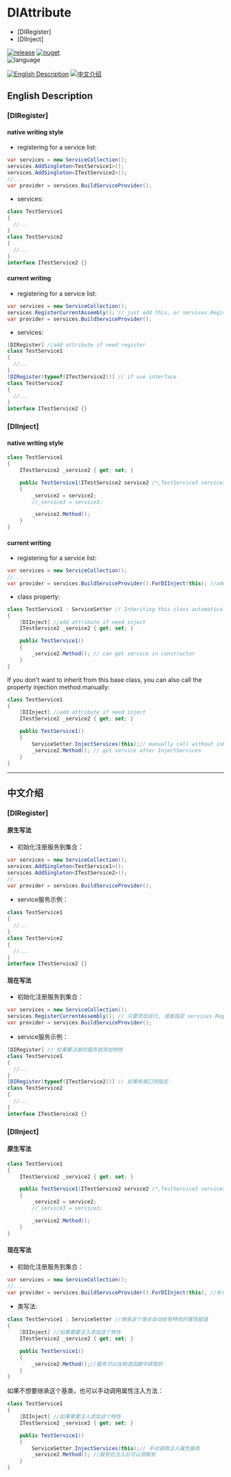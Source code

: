 # DIAttribute
* [DIRegister]
* [DIInject]

[![release](https://img.shields.io/github/v/release/tp1415926535/DIAttribute?color=green&logo=github)](https://github.com/tp1415926535/DIAttribute/releases) 
[![nuget](https://img.shields.io/nuget/v/DIAttribute?color=lightblue&logo=nuget)](https://www.nuget.org/packages/DiAttribute)     
![language](https://img.shields.io/github/languages/top/tp1415926535/DIAttribute)
     
[![English Description](https://img.shields.io/static/v1?label=English&message=Description&color=yellow)](https://github.com/tp1415926535/DIAttribute?tab=readme-ov-file#english-description) 
[![中文介绍](https://img.shields.io/static/v1?label=%E4%B8%AD%E6%96%87&message=%E8%AF%B4%E6%98%8E&color=red)](https://github.com/tp1415926535/DIAttribute?tab=readme-ov-file#%E4%B8%AD%E6%96%87%E4%BB%8B%E7%BB%8D)

## English Description
### [DIRegister]
#### native writing style
* registering for a service list:
```C#
var services = new ServiceCollection();
services.AddSingleton<TestService1>();
services.AddSingleton<ITestService2>();
//...
var provider = services.BuildServiceProvider();
```
* services:
```C#
class TestService1
{
  //...
}
class TestService2
{
  //...
}
interface ITestService2 {}
```
#### current writing
* registering for a service list:
```C#
var services = new ServiceCollection();
services.RegisterCurrentAssembly(); // just add this, or services.RegisterAssembly(assmbly);
var provider = services.BuildServiceProvider();
```
* services:
```C#
[DIRegister] //add attribute if need register
class TestService1
{
  //...
}
[DIRegister(typeof(ITestService2))] // if use interface
class TestService2
{
  //...
}
interface ITestService2 {}
```
### [DIInject]
#### native writing style
```C#
class TestService1
{
    ITestService2 _service2 { get; set; }

    public TestService1(ITestService2 service2 /*,TestService3 service3...*/)
    {
        _service2 = service2;
        //_service3 = service3;

        _service2.Method();
    }
}
```
#### current writing
* registering for a service list:
```C#
var services = new ServiceCollection();
//...
var provider = services.BuildServiceProvider().ForDIInject(this); //add method
```
* class property:
```C#
class TestService1 : ServiceSetter // Inheriting this class automatically injects property values
{
    [DIInject] //add attribute if need inject
    ITestService2 _service2 { get; set; }

    public TestService1()
    {
        _service2.Method(); // can get service in constructor
    }
}
```
If you don't want to inherit from this base class, you can also call the property injection method manually:
```C#
class TestService1
{
    [DIInject] //add attribute if need inject
    ITestService2 _service2 { get; set; }

    public TestService1()
    {
        ServiceSetter.InjectServices(this);// manually call without inherit class
        _service2.Method(); // get service after InjectServices
    }
}
```

-------------
## 中文介绍
### [DIRegister]
#### 原生写法
* 初始化注册服务到集合：
```C#
var services = new ServiceCollection();
services.AddSingleton<TestService1>();
services.AddSingleton<ITestService2>();
//...
var provider = services.BuildServiceProvider();
```
* service服务示例：
```C#
class TestService1
{
  //...
}
class TestService2
{
  //...
}
interface ITestService2 {}
```
#### 现在写法
* 初始化注册服务到集合：
```C#
var services = new ServiceCollection();
services.RegisterCurrentAssembly(); // 只要添加这行, 或者指定 services.RegisterAssembly(assmbly);
var provider = services.BuildServiceProvider();
```
* service服务示例：
```C#
[DIRegister] // 如果要注册的服务就添加特性
class TestService1
{
  //...
}
[DIRegister(typeof(ITestService2))] // 如果有接口则指定
class TestService2
{
  //...
}
interface ITestService2 {}
```
### [DIInject]
#### 原生写法
```C#
class TestService1
{
    ITestService2 _service2 { get; set; }

    public TestService1(ITestService2 service2 /*,TestService3 service3...*/)
    {
        _service2 = service2;
        //_service3 = service3;

        _service2.Method();
    }
}
```
#### 现在写法
* 初始化注册服务到集合：
```C#
var services = new ServiceCollection();
//...
var provider = services.BuildServiceProvider().ForDIInject(this); //补充调用方法用于后续注入获取
```
* 类写法:
```C#
class TestService1 : ServiceSetter //继承这个类会自动给有特性的属性赋值
{
    [DIInject] //如果需要注入添加这个特性
    ITestService2 _service2 { get; set; }

    public TestService1()
    {
        _service2.Method();//服务可以在构造函数中获取到
    }
}
```
如果不想要继承这个基类，也可以手动调用属性注入方法：
```C#
class TestService1
{
    [DIInject] //如果需要注入添加这个特性
    ITestService2 _service2 { get; set; }

    public TestService1()
    {
        ServiceSetter.InjectServices(this);// 手动调用注入属性服务
        _service2.Method(); //服务在注入后可以获取到
    }
}
```
